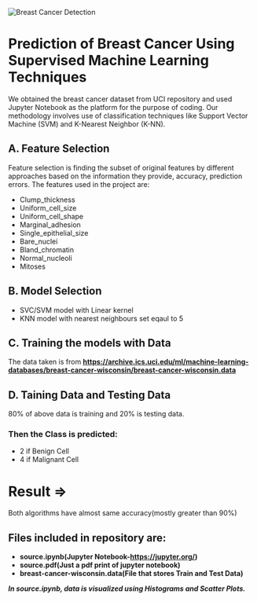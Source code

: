 ![Breast Cancer Detection](https://miro.medium.com/max/770/0*HFx1Rpoabh5lOAQj.jpg)
# Prediction of Breast Cancer Using Supervised Machine Learning Techniques
We obtained the breast cancer dataset from UCI repository and used Jupyter Notebook as the platform for the purpose of coding. Our methodology involves use of classification techniques like Support Vector Machine (SVM) and K-Nearest Neighbor (K-NN).
## A. Feature Selection
Feature selection is finding the subset of original features by different approaches based on the information they provide, accuracy, prediction errors.
The features used in the project are:
- Clump_thickness 
- Uniform_cell_size 
- Uniform_cell_shape 
- Marginal_adhesion 
- Single_epithelial_size 
- Bare_nuclei 
- Bland_chromatin 
- Normal_nucleoli 
- Mitoses
## B. Model Selection
* SVC/SVM model with Linear kernel
* KNN model with nearest neighbours set eqaul to 5
## C. Training the models with Data
The data taken is from **https://archive.ics.uci.edu/ml/machine-learning-databases/breast-cancer-wisconsin/breast-cancer-wisconsin.data**
## D. Taining Data and Testing Data
80% of above data is training and 20% is testing data.
### Then the Class is predicted:
- 2 if Benign Cell
- 4 if Malignant Cell
# Result =>
Both algorithms have almost same accuracy(mostly greater than 90%)

## Files included in repository are:
- **source.ipynb(Jupyter Notebook-https://jupyter.org/)**
- **source.pdf(Just a pdf print of jupyter notebook)**
- **breast-cancer-wisconsin.data(File that stores Train and Test Data)**  <br />

***In source.ipynb, data is visualized using Histograms and Scatter Plots.***
